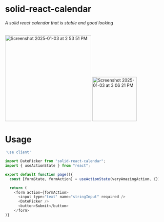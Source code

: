 # solid-react-calendar
###### A solid react calendar that is stable and good looking

<img width="282" alt="Screenshot 2025-01-03 at 2 53 51 PM" src="https://github.com/user-attachments/assets/78d6f853-38c0-43c3-a4f1-11b1a0cb549d" />
<img width="145" alt="Screenshot 2025-01-03 at 3 06 21 PM" src="https://github.com/user-attachments/assets/20581aa0-378c-4b3f-976a-c0bd4627dd43" />

# Usage
```javascript
'use client'

import DatePicker from "solid-react-calendar";
import { useActionState } from "react";

export default function page(){
  const [formState, formAction] = useActionState(veryAmazingAction, {});

  return (
    <form action={formAction>
      <input type="text" name="stringInput" required />
      <DatePicker />
      <button>Submit</button>
    </form>
)}
```
